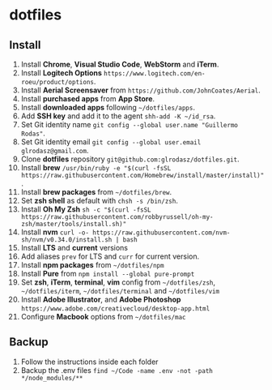 # dotfiles

## Install

1. Install **Chrome**, **Visual Studio Code**, **WebStorm** and **iTerm**.
2. Install **Logitech Options** `https://www.logitech.com/en-roeu/product/options`.
3. Install **Aerial Screensaver** from `https://github.com/JohnCoates/Aerial`.
5. Install **purchased apps** from **App Store**.
6. Install **downloaded apps** following `~/dotfiles/apps`.
7. Add **SSH key** and add it to the agent `shh-add -K ~/id_rsa`.
8. Set Git identity name `git config --global user.name "Guillermo Rodas"`.
9. Set Git identity email `git config --global user.email glrodasz@gmail.com`.
10. Clone **dotfiles** repository `git@github.com:glrodasz/dotfiles.git`.
11. Install **brew** `/usr/bin/ruby -e "$(curl -fsSL https://raw.githubusercontent.com/Homebrew/install/master/install)"`.
12. Install **brew packages** from `~/dotfiles/brew`.
13. Set **zsh shell** as default with `chsh -s /bin/zsh`.
14. Install **Oh My Zsh** `sh -c "$(curl -fsSL https://raw.githubusercontent.com/robbyrussell/oh-my-zsh/master/tools/install.sh)"`
15. Install **nvm** `curl -o- https://raw.githubusercontent.com/nvm-sh/nvm/v0.34.0/install.sh | bash`
16. Install **LTS** and **current** versions
17. Add aliases `prev` for LTS and `curr` for current version.
18. Install **npm packages** from `~/dotfiles/npm`
19. Install **Pure** from `npm install --global pure-prompt`
20. Set **zsh**, **iTerm**, **terminal**, **vim** config from `~/dotfiles/zsh`, `~/dotfiles/iterm`, `~/dotfiles/terminal` and `~/dotfiles/vim`
21. Install **Adobe Illustrator**, and **Adobe Photoshop** `https://www.adobe.com/creativecloud/desktop-app.html`
22. Configure **Macbook** options from `~/dotfiles/mac`

## Backup

1. Follow the instructions inside each folder
2. Backup the .env files `find ~/Code -name .env -not -path */node_modules/**`
